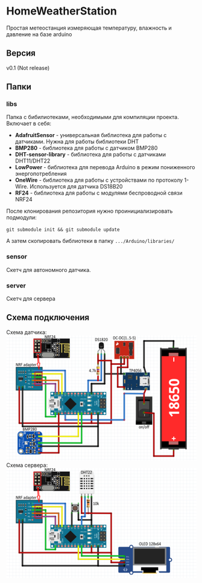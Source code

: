 # HomeWeatherStation

Простая метеостанция измеряющая температуру, влажность и давление на базе arduino


## Версия

v0.1 (Not release)


## Папки

### libs

Папка с бибилиотеками, необходимыми для компиляции проекта. Включает в себя:
* **AdafruitSensor** - универсальная библиотека для работы с датчиками. Нужна для работы библиотеки DHT
* **BMP280** - библиотека для работы с датчиком BMP280
* **DHT-sensor-library** - библиотека для работы с датчиками DHT11/DHT22
* **LowPower** - библиотека для перевода Arduino в режим пониженного энергопотребления
* **OneWire** - библиотека для работы с устройствами по протоколу 1-Wire. Используется для датчика DS18B20
* **RF24** - библиотека для работы с модулями беспроводной связи NRF24

После клонирования репозитория нужно проинициализировать подмодули:

`git submodule init && git submodule update`

А затем скопировать библиотеки в папку `.../Arduino/libraries/`

### sensor

Скетч для автономного датчика.

### server

Скетч для сервера


## Схема подключения

Схема датчика:
![sensor](https://github.com/EvgenSen/HomeWeatherStation/blob/master/sensor.png)
Схема сервера:
![server](https://github.com/EvgenSen/HomeWeatherStation/blob/master/server.png)
